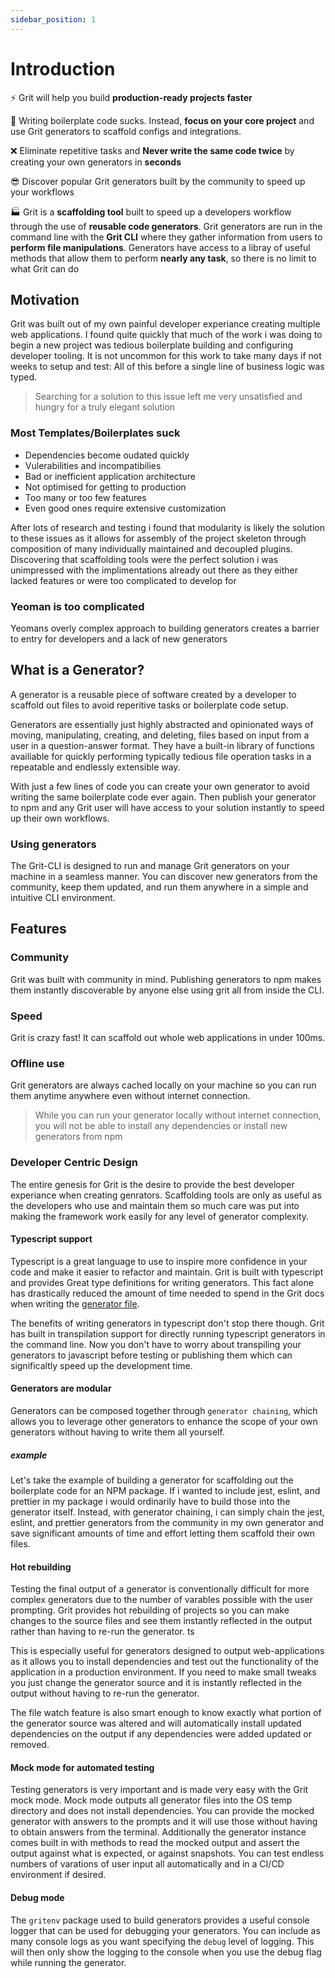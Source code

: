 ```yaml
---
sidebar_position: 1
---
```


# Introduction

⚡️ Grit will help you build **production-ready projects faster**

🎯 Writing boilerplate code sucks. Instead, **focus on your core project** and use Grit generators to scaffold configs and integrations.

❌ Eliminate repetitive tasks and **Never write the same code twice** by creating your own generators in **seconds**

😎 Discover popular Grit generators built by the community to speed up your workflows

🏭 Grit is a **scaffolding tool** built to speed up a developers workflow through the use of **reusable code generators**. Grit generators are run in the command line with the **Grit CLI** where they gather information from users to **perform file manipulations**. Generators have access to a libray of useful methods that allow them to perform **nearly any task**, so there is no limit to what Grit can do

## Motivation

Grit was built out of my own painful developer experiance creating multiple web applications. I found quite quickly that much of the work i was doing to begin a new project was tedious boilerplate building and configuring developer tooling. It is not uncommon for this work to take many days if not weeks to setup and test: All of this before a single line of business logic was typed.

> Searching for a solution to this issue left me very unsatisfied and hungry for a truly elegant solution

### Most Templates/Boilerplates suck

- Dependencies become oudated quickly
- Vulerabilities and incompatibilies
- Bad or inefficient application architecture
- Not optimised for getting to production
- Too many or too few features
- Even good ones require extensive customization

After lots of research and testing i found that modularity is likely the solution to these issues as it allows for assembly of the project skeleton through composition of many individually maintained and decoupled plugins. Discovering that scaffolding tools were the perfect solution i was unimpressed with the implimentations already out there as they either lacked features or were too complicated to develop for

### Yeoman is too complicated

Yeomans overly complex approach to building generators creates a barrier to entry for developers and a lack of new generators

## What is a Generator?

A generator is a reusable piece of software created by a developer to scaffold out files to avoid reperitive tasks or boilerplate code setup.

Generators are essentially just highly abstracted and opinionated ways of moving, manipulating, creating, and deleting, files based on input from a user in a question-answer format. They have a built-in library of functions availiable for quickly performing typically tedious file operation tasks in a repeatable and endlessly extensible way.

With just a few lines of code you can create your own generator to avoid writing the same boilerplate code ever again. Then publish your generator to npm and any Grit user will have access to your solution instantly to speed up their own workflows.

### Using generators

The Grit-CLI is designed to run and manage Grit generators on your machine in a seamless manner. You can discover new generators from the community, keep them updated, and run them anywhere in a simple and intuitive CLI environment.

## Features

### Community

Grit was built with community in mind. Publishing generators to npm makes them instantly discoverable by anyone else using grit all from inside the CLI.

### Speed

Grit is crazy fast! It can scaffold out whole web applications in under 100ms.

### Offline use

Grit generators are always cached locally on your machine so you can run them anytime anywhere even without internet connection.

> While you can run your generator locally without internet connection, you will not be able to install any dependencies or install new generators from npm

### Developer Centric Design

The entire genesis for Grit is the desire to provide the best developer experiance when creating genrators. Scaffolding tools are only as useful as the developers who use and maintain them so much care was put into making the framework work easily for any level of generator complexity.

#### Typescript support

Typescript is a great language to use to inspire more confidence in your code and make it easier to refactor and maintain. Grit is built with typescript and provides Great type definitions for writing generators. This fact alone has drastically reduced the amount of time needed to spend in the Grit docs when writing the [generator file](generator-file/overview).

The benefits of writing generators in typescript don't stop there though. Grit has built in transpilation support for directly running typescript generators in the command line. Now you don't have to worry about transpiling your generators to javascript before testing or publishing them which can significaltly speed up the development time.

#### Generators are modular

Generators can be composed together through `generator chaining`, which allows you to leverage other generators to enhance the scope of your own generators without having to write them all yourself.

##### example

Let's take the example of building a generator for scaffolding out the boilerplate code for an NPM package. If i wanted to include jest, eslint, and prettier in my package i would ordinarily have to build those into the generator itself. Instead, with generator chaining, i can simply chain the jest, eslint, and prettier generators from the community in my own generator and save significant amounts of time and effort letting them scaffold their own files.

#### Hot rebuilding

Testing the final output of a generator is conventionally difficult for more complex generators due to the number of varables possible with the user prompting. Grit provides hot rebuilding of projects so you can make changes to the source files and see them instantly reflected in the output rather than having to re-run the generator. ts

This is especially useful for generators designed to output web-applications as it allows you to install dependencies and test out the functionality of the application in a production environment. If you need to make small tweaks you just change the generator source and it is instantly reflected in the output without having to re-run the generator.

The file watch feature is also smart enough to know exactly what portion of the generator source was altered and will automatically install updated dependencies on the output if any dependencies were added updated or removed.

#### Mock mode for automated testing

Testing generators is very important and is made very easy with the Grit mock mode. Mock mode outputs all generator files into the OS temp directory and does not install dependencies. You can provide the mocked generator with answers to the prompts and it will use those without having to obtain answers from the terminal. Additionally the generator instance comes built in with methods to read the mocked output and assert the output against what is expected, or against snapshots. You can test endless numbers of varations of user input all automatically and in a CI/CD environment if desired.

#### Debug mode

The `gritenv` package used to build generators provides a useful console logger that can be used for debugging your generators. You can include as many console logs as you want specifying the `debug` level of logging. This will then only show the logging to the console when you use the debug flag while running the generator.

